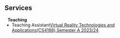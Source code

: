 ## Services

<h4 style="margin:0 10px 0;">Teaching</h4>

<ul style="margin:0 0 5px;">
  <li>Teaching Assistant<a href="https://www.cityu.edu.hk/catalogue/ug/current/course/CS4188.htm"><autocolor>Virtual Reality Technologies and Applications(CS4188),Semester A 2023/24</autocolor></a></li>
</ul>

<!--<h4 style="margin:0 10px 0;">Journal Reviewers</h4>

<ul style="margin:0 0 20px;">
  <li><a href="https://www.computer.org/csdl/journal/tp"><autocolor>IEEE Transactions on Pattern Analysis and Machine Intelligence (TPAMI)</autocolor></a></li>
  <li><a href="https://www.springer.com/journal/11263"><autocolor>International Journal of Computer Vision (IJCV)</autocolor></a></li>
</ul>-->

